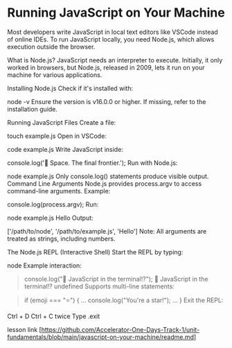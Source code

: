# Running JavaScript on Your Machine
Most developers write JavaScript in local text editors like VSCode instead of online IDEs. To run JavaScript locally, you need Node.js, which allows execution outside the browser.

What is Node.js?
JavaScript needs an interpreter to execute. Initially, it only worked in browsers, but Node.js, released in 2009, lets it run on your machine for various applications.

Installing Node.js
Check if it's installed with:


node -v
Ensure the version is v16.0.0 or higher. If missing, refer to the installation guide.

Running JavaScript Files
Create a file:

touch example.js
Open in VSCode:

code example.js
Write JavaScript inside:

console.log('🌌 Space. The final frontier.');
Run with Node.js:

node example.js
Only console.log() statements produce visible output.
Command Line Arguments
Node.js provides process.argv to access command-line arguments.
Example:


console.log(process.argv);
Run:


node example.js Hello
Output:


['/path/to/node', '/path/to/example.js', 'Hello']
Note: All arguments are treated as strings, including numbers.

The Node.js REPL (Interactive Shell)
Start the REPL by typing:


node
Example interaction:


> console.log("👀 JavaScript in the terminal!?");
👀 JavaScript in the terminal!?
undefined
Supports multi-line statements:


> if (emoji === "⭐️") {
... console.log("You're a star!");
... }
Exit the REPL:

Ctrl + D
Ctrl + C twice
Type .exit


lesson link 
[https://github.com/Accelerator-One-Days-Track-1/unit-fundamentals/blob/main/javascript-on-your-machine/readme.md]